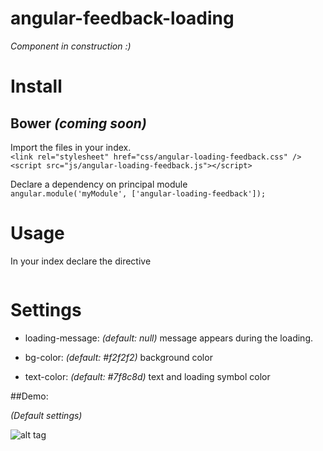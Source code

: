 # angular-feedback-loading

 *Component in construction :)*

# Install

## Bower _(coming soon)_

Import the files in your index.  
```<link rel="stylesheet" href="css/angular-loading-feedback.css" />```  
```<script src="js/angular-loading-feedback.js"></script>```  

Declare a dependency on principal module  
```angular.module('myModule', ['angular-loading-feedback']);```

# Usage
In your index declare the directive  
```<loading-feedback></loading-feedback>
```

# Settings

* loading-message: _(default: null)_ message appears during the loading.  
 
* bg-color: _(default: #f2f2f2)_ background color

* text-color: _(default: #7f8c8d)_ text and loading symbol color

##Demo:

_(Default settings)_

![alt tag](http://i.giphy.com/26AHEJJBoYHmPaQGA.gif)
